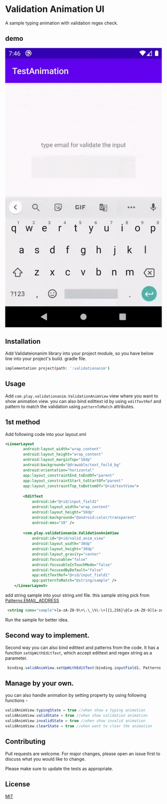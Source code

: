# Validation Animation UI 

A sample typing animation with validation regex check.

## demo
![](https://github.com/hashirsheikh-hrs/ValidateAnimationView/blob/master/gif/ezgif-7-c8ad2d91b188.gif)

## Installation

Add Validateionanim library into your project module, so you have below line into your project's build. gradle file.

```bash
implementation project(path: ':validationanim')
```

## Usage

Add ```com.play.validationanim.ValidationAnimView``` view where you want to show animation view. you can also bind edittext id by using ```editTextRef``` and pattern to match the validation using ```patternToMatch``` attributes.

## 1st method

Add following code into your layout.xml 
```xml
<LinearLayout
        android:layout_width="wrap_content"
        android:layout_height="wrap_content"
        android:layout_marginTop="16dp"
        android:background="@drawable/text_feild_bg"
        android:orientation="horizontal"
        app:layout_constraintEnd_toEndOf="parent"
        app:layout_constraintStart_toStartOf="parent"
        app:layout_constraintTop_toBottomOf="@+id/textView">

        <EditText
            android:id="@+id/input_field1"
            android:layout_width="wrap_content"
            android:layout_height="50dp"
            android:background="@android:color/transparent"
            android:ems="10" />

        <com.play.validationanim.ValidationAnimView
            android:id="@+id/valid_anim_view"
            android:layout_width="30dp"
            android:layout_height="30dp"
            android:layout_gravity="center"
            android:focusable="false"
            android:focusableInTouchMode="false"
            android:focusedByDefault="false"
            app:editTextRef="@+id/input_field1"
            app:patternToMatch="@string/sample" />
    </LinearLayout>
```

add string sample into your string.xml file. this sample string pick from [Patterns.EMAIL_ADDRESS](https://developer.android.com/reference/android/util/Patterns#EMAIL_ADDRESS)
```xml
 <string name="sample">[a-zA-Z0-9\+\.\_\%\-\+]{1,256}\@[a-zA-Z0-9][a-zA-Z0-9\-]{0,64}(\.[a-zA-Z0-9][a-zA-Z0-9\-]{0,25})+</string>
```
Run the sample for better idea.

## Second way to implement.
Second way you can also bind edittext and patterns from the code. It has a function ```setUpWithEditText```, which accept edittext and regex string as a parameter.
```java
 binding.validAnimView.setUpWithEditText(binding.inputField1, Patterns.EMAIL_ADDRESS.toString())
```
## Manage by your own.
you can also handle animation by setting property by using following functions -
``` java
validAnimView.typingState = true //when show a typing animation
validAnimView.validState = true //when show validation animation
validAnimView.invalidState = true //when show invalid animation
validAnimView.clearState = true //when want to clear the animation
```
## Contributing
Pull requests are welcome. For major changes, please open an issue first to discuss what you would like to change.

Please make sure to update the tests as appropriate.

## License
[MIT](https://choosealicense.com/licenses/mit/)
